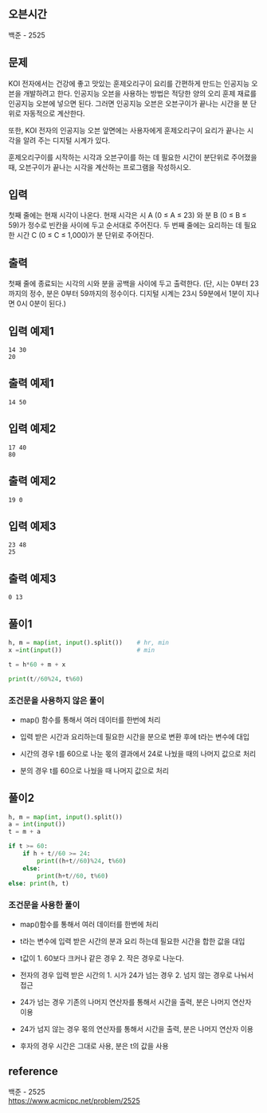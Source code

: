 ## 오븐시간
백준 - 2525
## 문제
KOI 전자에서는 건강에 좋고 맛있는 훈제오리구이 요리를 간편하게 만드는 인공지능 오븐을 개발하려고 한다. 인공지능 오븐을 사용하는 방법은 적당한 양의 오리 훈제 재료를 인공지능 오븐에 넣으면 된다. 그러면 인공지능 오븐은 오븐구이가 끝나는 시간을 분 단위로 자동적으로 계산한다. 

또한, KOI 전자의 인공지능 오븐 앞면에는 사용자에게 훈제오리구이 요리가 끝나는 시각을 알려 주는 디지털 시계가 있다. 

훈제오리구이를 시작하는 시각과 오븐구이를 하는 데 필요한 시간이 분단위로 주어졌을 때, 오븐구이가 끝나는 시각을 계산하는 프로그램을 작성하시오.

## 입력
첫째 줄에는 현재 시각이 나온다. 현재 시각은 시 A (0 ≤ A ≤ 23) 와 분 B (0 ≤ B ≤ 59)가 정수로 빈칸을 사이에 두고 순서대로 주어진다. 두 번째 줄에는 요리하는 데 필요한 시간 C (0 ≤ C ≤ 1,000)가 분 단위로 주어진다. 

## 출력
첫째 줄에 종료되는 시각의 시와 분을 공백을 사이에 두고 출력한다. (단, 시는 0부터 23까지의 정수, 분은 0부터 59까지의 정수이다. 디지털 시계는 23시 59분에서 1분이 지나면 0시 0분이 된다.)

## 입력 예제1
```
14 30
20
```
## 출력 예제1
```
14 50
```

## 입력 예제2
```
17 40
80
```
## 출력 예제2
```
19 0
```

## 입력 예제3
```
23 48
25
```
## 출력 예제3
```
0 13
```

## 풀이1
```python
h, m = map(int, input().split())    # hr, min
x =int(input())                     # min

t = h*60 + m + x

print(t//60%24, t%60)
```
### 조건문을 사용하지 않은 풀이
- map() 함수를 통해서 여러 데이터를 한번에 처리

- 입력 받은 시간과 요리하는데 필요한 시간을 분으로 변환 후에 t라는 변수에 대입
- 시간의 경우 t를 60으로 나눈 몫의 결과에서 24로 나눴을 때의 나머지 값으로 처리
- 분의 경우 t를 60으로 나눴을 때 나머지 값으로 처리

## 풀이2
```python
h, m = map(int, input().split())
a = int(input())
t = m + a

if t >= 60:
    if h + t//60 >= 24:
        print((h+t//60)%24, t%60)
    else:
        print(h+t//60, t%60)
else: print(h, t)
```
### 조건문을 사용한 풀이
- map()함수를 통해서 여러 데이터를 한번에 처리

- t라는 변수에 입력 받은 시간의 분과 요리 하는데 필요한 시간을 합한 값을 대입
- t값이 1. 60보다 크커나 같은 경우 2. 작은 경우로 나눈다.
- 전자의 경우 입력 받은 시간의 1. 시가 24가 넘는 경우 2. 넘지 않는 경우로 나눠서 접근
- 24가 넘는 경우 기존의 나머지 연산자를 통해서 시간을 출력, 분은 나머지 연산자 이용
- 24가 넘지 않는 경우 몫의 연산자를 통해서 시간을 출력, 분은 나머지 연산자 이용
- 후자의 경우 시간은 그대로 사용, 분은 t의 값을 사용

## reference
백준 - 2525<br>
https://www.acmicpc.net/problem/2525

